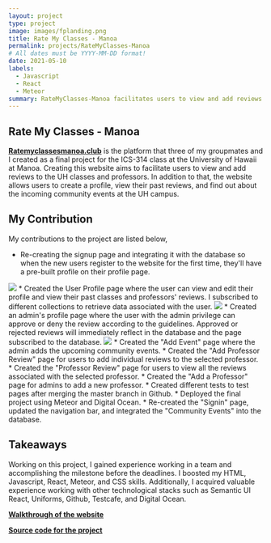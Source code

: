 ```yaml
---
layout: project
type: project
image: images/fplanding.png
title: Rate My Classes - Manoa
permalink: projects/RateMyClasses-Manoa
# All dates must be YYYY-MM-DD format!
date: 2021-05-10
labels:
  - Javascript
  - React
  - Meteor
summary: RateMyClasses-Manoa facilitates users to view and add reviews to the UH classes and professors
---
```


## Rate My Classes - Manoa
[**Ratemyclassesmanoa.club**](https://ratemyclassesmanoa.club/#/) is the platform that three of my groupmates and I created as a final project for the ICS-314 class at the University of Hawaii at Manoa. Creating this website aims to facilitate users to view and add reviews to the UH classes and professors. In addition to that, the website allows users to create a profile, view their past reviews, and find out about the incoming community events at the UH campus. 

## My Contribution
My contributions to the project are listed below,
* Re-creating the signup page and integrating it with the database so when the new users register to the website for the first time, they'll have a pre-built profile on their profile page. 
<img class="ui image" src="{{ site.baseurl }}/images/signupFinal.png">
* Created the User Profile page where the user can view and edit their profile and view their past classes and professors' reviews. I subscribed to different collections to retrieve data associated with the user. 
<img class="ui image" src="{{ site.baseurl }}/images/userFinal.png">
* Created an admin's profile page where the user with the admin privilege can approve or deny the review according to the guidelines. Approved or rejected reviews will immediately reflect in the database and the page subscribed to the database.
<img class="ui image" src="{{ site.baseurl }}/images/adminFinal.png"> 
* Created the "Add Event" page where the admin adds the upcoming community events.  
* Created the "Add Professor Review" page for users to add individual reviews to the selected professor.
* Created the "Professor Review" page for users to view all the reviews associated with the selected professor.
* Created the "Add a Professor" page for admins to add a new professor.
* Created different tests to test pages after merging the master branch in Github.
* Deployed the final project using Meteor and Digital Ocean. 
* Re-created the "Signin" page, updated the navigation bar, and integrated the "Community Events" into the database. 

## Takeaways
  Working on this project, I gained experience working in a team and accomplishing the milestone before the deadlines.  I boosted my HTML, Javascript, React, Meteor, and CSS skills. Additionally,  I acquired valuable experience working with other technological stacks such as Semantic UI React, Uniforms, Github, Testcafe, and Digital Ocean.

[**Walkthrough of the website**](https://rate-my-classes-manoa.github.io/)

[**Source code for the project**](https://github.com/Rate-My-Classes-Manoa/rate-my-classes)
  

  
  
